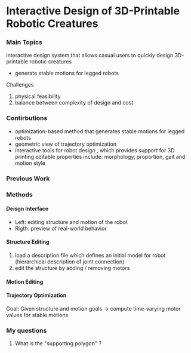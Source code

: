 # Interactive Design of 3D-Printable Robotic Creatures
### Main Topics
interactive design system that allows casual users to quickly design 3D-printable robotic creatures
- generate stable motions for legged robots

Challenges
1. physical feasibility
2. balance between complexity of design and cost

### Contirbutions
- optimization-based method that generates stable motions for legged robots
- geometric view of trajectory optimization 
- interactive tools for robot design , which provides support for 3D printing
editable properties include: morphology, proportion, gait and motion style 

### Previous Work
 
### Methods
#### Deisgn Interface
- Left: editing structure and motion of the robot
- Rigth: preview of real-world behavior

#### Structure Editing
1. load a description file which defines an initial model for robot (hierarchical description of joint connection)
2. edit the structure by adding / removing motors

#### Motion Editing

#### Trajectory Optimization
Goal: Given structure and motion goals -> compute time-varying motor values for stable motions 

### My questions
1. What is the "supporting polygon" ?
